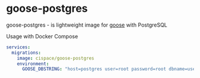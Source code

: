 # goose-postgres

goose-postgres - is lightweight image for [goose](https://github.com/pressly/goose?tab=readme-ov-file) with PostgreSQL

Usage with Docker Compose
```yaml
services:
  migrations:
    image: cispace/goose-postgres
    environment:
      GOOSE_DBSTRING: "host=postgres user=root password=root dbname=users sslmode=disable"
```
